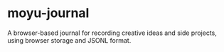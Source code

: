 # moyu-journal
A browser-based journal for recording creative ideas and side projects, using browser storage and JSONL format.
